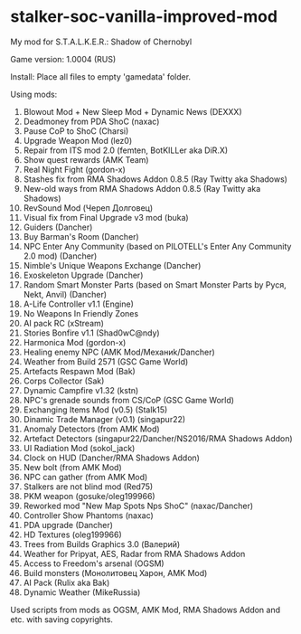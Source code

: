 # stalker-soc-vanilla-improved-mod
My mod for S.T.A.L.K.E.R.: Shadow of Chernobyl

Game version: 1.0004 (RUS)

Install: Place all files to empty 'gamedata' folder.

Using mods:
1. Blowout Mod + New Sleep Mod + Dynamic News (DEXXX)
2. Deadmoney from PDA ShoC (naxac)
3. Pause CoP to ShoC (Charsi)
4. Upgrade Weapon Mod (lez0)
5. Repair from ITS mod 2.0 (femten, BotKILLer aka DiR.X)
6. Show quest rewards (AMK Team)
7. Real Night Fight (gordon-x)
8. Stashes fix from RMA Shadows Addon 0.8.5 (Ray Twitty aka Shadows)
9. New-old ways from RMA Shadows Addon 0.8.5 (Ray Twitty aka Shadows)
10. RevSound Mod (Череп Долговец)
11. Visual fix from Final Upgrade v3 mod (buka)
12. Guiders (Dancher) 
13. Buy Barman's Room (Dancher)
14. NPC Enter Any Community (based on PILOTELL's Enter Any Community 2.0 mod) (Dancher)
15. Nimble's Unique Weapons Exchange (Dancher)
16. Exoskeleton Upgrade (Dancher)
17. Random Smart Monster Parts (based on Smart Monster Parts by Руся, Nekt, Anvil) (Dancher)
18. A-Life Controller v1.1 (Engine)
19. No Weapons In Friendly Zones
20. AI pack RC (xStream)
21. Stories Bonfire v1.1 (Shad0wC@ndy)
22. Harmonica Mod (gordon-x)
23. Healing enemy NPC (AMK Mod/Механиk/Dancher)
24. Weather from Build 2571 (GSC Game World)
25. Artefacts Respawn Mod (Bak)
26. Corps Collector (Sak)
27. Dynamic Campfire v1.32 (kstn)
28. NPC's grenade sounds from CS/CoP (GSC Game World)
29. Exchanging Items Mod (v0.5) (Stalk15)
30. Dinamic Trade Manager (v0.1) (singapur22)
31. Anomaly Detectors (from AMK Mod)
32. Artefact Detectors (singapur22/Dancher/NS2016/RMA Shadows Addon)
33. UI Radiation Mod (sokol_jack)
34. Clock on HUD (Dancher/RMA Shadows Addon)
35. New bolt (from AMK Mod)
36. NPC can gather (from AMK Mod)
37. Stalkers are not blind mod (Red75)
38. PKM weapon (gosuke/oleg199966)
39. Reworked mod "New Map Spots Nps ShoC" (naxac/Dancher) 
40. Controller Show Phantoms (naxac)
41. PDA upgrade (Dancher) 
42. HD Textures (oleg199966)
43. Trees from Builds Graphics 3.0 (Валерий)
44. Weather for Pripyat, AES, Radar from RMA Shadows Addon
45. Access to Freedom's arsenal (OGSM)   
46. Build monsters (Монолитовец Харон, AMK Mod)
47. AI Pack (Rulix aka Bak)
48. Dynamic Weather (MikeRussia)   

Used scripts from mods as OGSM, AMK Mod, RMA Shadows Addon and etc. with saving copyrights.
